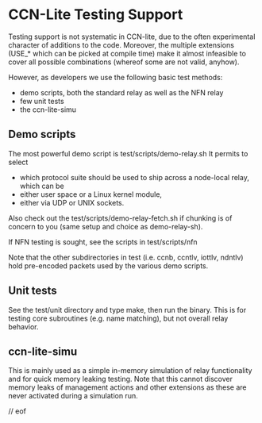 # CCN-Lite Testing Support

Testing support is not systematic in CCN-lite, due to the often
experimental character of additions to the code. Moreover, the
multiple extensions (USE_* which can be picked at compile time) make
it almost infeasible to cover all possible combinations (whereof some
are not valid, anyhow).

However, as developers we use the following basic test methods:

* demo scripts, both the standard relay as well as the NFN relay
* few unit tests
* the ccn-lite-simu

## Demo scripts

The most powerful demo script is test/scripts/demo-relay.sh It permits
to select

* which protocol suite should be used to ship across a node-local relay, which can be
* either user space or a Linux kernel module,
* either via UDP or UNIX sockets.

Also check out the test/scripts/demo-relay-fetch.sh if chunking is of
concern to you (same setup and choice as demo-relay-sh).

If NFN testing is sought, see the scripts in test/scripts/nfn

Note that the other subdirectories in test (i.e. ccnb, ccntlv, iottlv, ndntlv)
hold pre-encoded packets used by the various demo scripts.


## Unit tests

See the test/unit directory and type make, then run the binary. This
is for testing core subroutines (e.g. name matching), but not overall relay
behavior.

## ccn-lite-simu

This is mainly used as a simple in-memory simulation of relay
functionality and for quick memory leaking testing. Note that this
cannot discover memory leaks of management actions and other
extensions as these are never activated during a simulation run.

// eof
